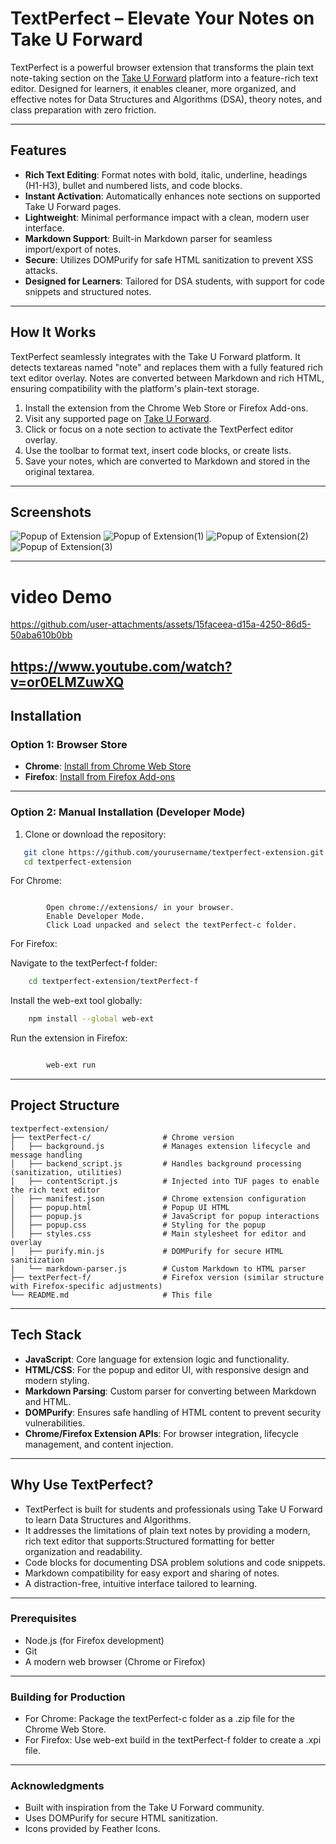 
# TextPerfect – Elevate Your Notes on Take U Forward

TextPerfect is a powerful browser extension that transforms the plain text note-taking section on the [Take U Forward](https://takeuforward.org/) platform into a feature-rich text editor. Designed for learners, it enables cleaner, more organized, and effective notes for Data Structures and Algorithms (DSA), theory notes, and class preparation with zero friction.

---
## Features

- **Rich Text Editing**: Format notes with bold, italic, underline, headings (H1-H3), bullet and numbered lists, and code blocks.
- **Instant Activation**: Automatically enhances note sections on supported Take U Forward pages.
- **Lightweight**: Minimal performance impact with a clean, modern user interface.
- **Markdown Support**: Built-in Markdown parser for seamless import/export of notes.
- **Secure**: Utilizes DOMPurify for safe HTML sanitization to prevent XSS attacks.
- **Designed for Learners**: Tailored for DSA students, with support for code snippets and structured notes.
---
## How It Works

TextPerfect seamlessly integrates with the Take U Forward platform. It detects textareas named "note" and replaces them with a fully featured rich text editor overlay. Notes are converted between Markdown and rich HTML, ensuring compatibility with the platform's plain-text storage.

1. Install the extension from the Chrome Web Store or Firefox Add-ons.
2. Visit any supported page on [Take U Forward](https://takeuforward.org/).
3. Click or focus on a note section to activate the TextPerfect editor overlay.
4. Use the toolbar to format text, insert code blocks, or create lists.
5. Save your notes, which are converted to Markdown and stored in the original textarea.
---
## Screenshots


 ![Popup of Extension](https://github.com/user-attachments/assets/11b43475-3836-4845-9e51-0dbbe063e902)  ![Popup of Extension(1)](https://github.com/user-attachments/assets/ab179504-17a8-483e-a86d-a92c4dd8f01a)  ![Popup of Extension(2)](https://github.com/user-attachments/assets/a6965e7f-0e14-4ec1-b7b0-e3767ff1f189)  ![Popup of Extension(3)](https://github.com/user-attachments/assets/48482f13-e2df-4180-a64d-1f6edf6fb15c) 

---
# video Demo


https://github.com/user-attachments/assets/15faceea-d15a-4250-86d5-50aba610b0bb


https://www.youtube.com/watch?v=or0ELMZuwXQ
---

## Installation

### Option 1: Browser Store 
- **Chrome**: [Install from Chrome Web Store](https://chromewebstore.google.com/detail/notes-enhancer-for-tuf-te/jjkgdjamkciachachkfhkmjkmcicbaig?authuser=0&hl=en-GB)
- **Firefox**: [Install from Firefox Add-ons](https://addons.mozilla.org/en-US/firefox/addon/textperfect-enhance-tuf-notes/)
---
### Option 2: Manual Installation (Developer Mode)
1. Clone or download the repository:
``` bash
   git clone https://github.com/yourusername/textperfect-extension.git
   cd textperfect-extension
```
For Chrome:
``` 
    
        Open chrome://extensions/ in your browser.
        Enable Developer Mode.
        Click Load unpacked and select the textPerfect-c folder.
```
 For Firefox:


Navigate to the textPerfect-f folder:
        
```bash
    cd textperfect-extension/textPerfect-f
```
Install the web-ext tool globally:
```bash
    npm install --global web-ext
```

Run the extension in Firefox:
```bash

        web-ext run
```

---
## Project Structure
```
textperfect-extension/
├── textPerfect-c/                # Chrome version
│   ├── background.js             # Manages extension lifecycle and message handling
│   ├── backend_script.js         # Handles background processing (sanitization, utilities)
│   ├── contentScript.js          # Injected into TUF pages to enable the rich text editor
│   ├── manifest.json             # Chrome extension configuration
│   ├── popup.html                # Popup UI HTML
│   ├── popup.js                  # JavaScript for popup interactions
│   ├── popup.css                 # Styling for the popup
│   ├── styles.css                # Main stylesheet for editor and overlay
│   ├── purify.min.js             # DOMPurify for secure HTML sanitization
│   └── markdown-parser.js        # Custom Markdown to HTML parser
├── textPerfect-f/                # Firefox version (similar structure with Firefox-specific adjustments)
└── README.md                     # This file
```
---
## Tech Stack

- **JavaScript**: Core language for extension logic and functionality.
- **HTML/CSS**: For the popup and editor UI, with responsive design and modern styling.
 - **Markdown Parsing**: Custom parser for converting between Markdown and HTML.
- **DOMPurify**: Ensures safe handling of HTML content to prevent security vulnerabilities.
- **Chrome/Firefox Extension APIs**: For browser integration, lifecycle management, and content injection.

---
## Why Use TextPerfect?

- TextPerfect is built for students and professionals using Take U Forward to learn Data Structures and Algorithms. 
- It addresses the limitations of plain text notes by providing a modern, rich text editor that supports:Structured formatting for better organization and readability. 
- Code blocks for documenting DSA problem solutions and code snippets. 
- Markdown compatibility for easy export and sharing of notes.
- A distraction-free, intuitive interface tailored to learning.

---
### Prerequisites

- Node.js (for Firefox development)
- Git
- A modern web browser (Chrome or Firefox)
---
### Building for Production

- For Chrome: Package the textPerfect-c folder as a .zip file for the Chrome Web Store.
-  For Firefox: Use web-ext build in the textPerfect-f folder to create a .xpi file.
---

### Acknowledgments

- Built with inspiration from the Take U Forward community.
- Uses DOMPurify for secure HTML sanitization.
- Icons provided by Feather Icons.
